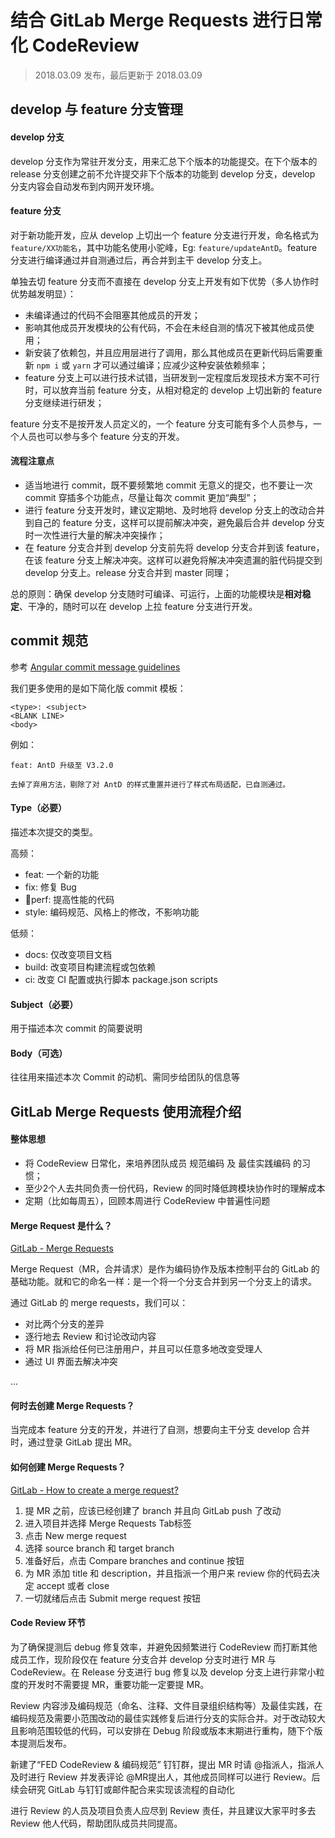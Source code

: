 结合 GitLab Merge Requests 进行日常化 CodeReview
===
> 2018.03.09 发布，最后更新于 2018.03.09

## develop 与 feature 分支管理

#### develop 分支

develop 分支作为常驻开发分支，用来汇总下个版本的功能提交。在下个版本的 release 分支创建之前不允许提交非下个版本的功能到 develop 分支，develop 分支内容会自动发布到内网开发环境。

#### feature 分支

对于新功能开发，应从 develop 上切出一个 feature 分支进行开发，命名格式为 `feature/XX功能名`，其中功能名使用小驼峰，Eg: `feature/updateAntD`。feature 分支进行编译通过并自测通过后，再合并到主干 develop 分支上。

单独去切 feature 分支而不直接在 develop 分支上开发有如下优势（多人协作时优势越发明显）：

* 未编译通过的代码不会阻塞其他成员的开发；
* 影响其他成员开发模块的公有代码，不会在未经自测的情况下被其他成员使用；
* 新安装了依赖包，并且应用层进行了调用，那么其他成员在更新代码后需要重新 `npm i` 或 `yarn` 才可以通过编译；应减少这种安装依赖频率；
* feature 分支上可以进行技术试错，当研发到一定程度后发现技术方案不可行时，可以放弃当前 feature 分支，从相对稳定的 develop 上切出新的 feature 分支继续进行研发；

feature 分支不是按开发人员定义的，一个 feature 分支可能有多个人员参与，一个人员也可以参与多个 feature 分支的开发。

#### 流程注意点

* 适当地进行 commit，既不要频繁地 commit 无意义的提交，也不要让一次 commit 穿插多个功能点，尽量让每次 commit 更加“典型”；
* 进行 feature 分支开发时，建议定期地、及时地将 develop 分支上的改动合并到自己的 feature 分支，这样可以提前解决冲突，避免最后合并 develop 分支时一次性进行大量的解决冲突操作；
* 在 feature 分支合并到 develop 分支前先将 develop 分支合并到该 feature，在该 feature 分支上解决冲突。这样可以避免将解决冲突遗漏的脏代码提交到 develop 分支上。release 分支合并到 master 同理；

总的原则：确保 develop 分支随时可编译、可运行，上面的功能模块是**相对稳定**、干净的，随时可以在 develop 上拉 feature 分支进行开发。

## commit 规范

参考 [Angular commit message guidelines](https://github.com/angular/angular/blob/master/CONTRIBUTING.md#-commit-message-guidelines)

我们更多使用的是如下简化版 commit 模板：

```
<type>: <subject>
<BLANK LINE>
<body>
```

例如：

```
feat: AntD 升级至 V3.2.0

去掉了弃用方法，剔除了对 AntD 的样式重置并进行了样式布局适配，已自测通过。

```

#### Type（必要）

描述本次提交的类型。

高频：

* feat: 一个新的功能
* fix: 修复 Bug
* perf: 提高性能的代码
* style: 编码规范、风格上的修改，不影响功能

低频：

* docs: 仅改变项目文档
* build: 改变项目构建流程或包依赖
* ci: 改变 CI 配置或执行脚本 package.json scripts

#### Subject（必要）

用于描述本次 commit 的简要说明

#### Body（可选）

往往用来描述本次 Commit 的动机、需同步给团队的信息等

## GitLab Merge Requests 使用流程介绍

#### 整体思想

* 将 CodeReview 日常化，来培养团队成员 规范编码 及 最佳实践编码 的习惯；
* 至少2个人去共同负责一份代码，Review 的同时降低跨模块协作时的理解成本
* 定期（比如每周五），回顾本周进行 CodeReview 中普遍性问题

#### Merge Request 是什么？

[GitLab - Merge Requests](https://docs.gitlab.com/ee/user/project/merge_requests/index.html)

Merge Request（MR，合并请求）是作为编码协作及版本控制平台的 GitLab 的基础功能。就和它的命名一样：是一个将一个分支合并到另一个分支上的请求。

通过 GitLab 的 merge requests，我们可以：

* 对比两个分支的差异
* 逐行地去 Review 和讨论改动内容
* 将 MR 指派给任何已注册用户，并且可以任意多地改变受理人
* 通过 UI 界面去解决冲突

...

#### 何时去创建 Merge Requests？

当完成本 feature 分支的开发，并进行了自测，想要向主干分支 develop 合并时，通过登录 GitLab 提出 MR。

#### 如何创建 Merge Requests？

[GitLab - How to create a merge request?](https://docs.gitlab.com/ee/gitlab-basics/add-merge-request.html)

1. 提 MR 之前，应该已经创建了 branch 并且向 GitLab push 了改动
2. 进入项目并选择 Merge Requests Tab标签
3. 点击 New merge request
4. 选择 source branch 和 target branch
5. 准备好后，点击 Compare branches and continue 按钮
6. 为 MR 添加 title 和 description，并且指派一个用户来 review 你的代码去决定 accept 或者 close
7. 一切就绪后点击 Submit merge request 按钮

#### Code Review 环节

为了确保提测后 debug 修复效率，并避免因频繁进行 CodeReview 而打断其他成员工作，现阶段仅在 feature 分支合并 develop 分支时进行 MR 与 CodeReview。在 Release 分支进行 bug 修复以及 develop 分支上进行非常小粒度的开发时不需要提 MR，重要功能一定要提 MR。

Review 内容涉及编码规范（命名、注释、文件目录组织结构等）及最佳实践，在编码规范及需要小范围改动的最佳实践修复后进行分支的实际合并。对于改动较大且影响范围较低的代码，可以安排在 Debug 阶段或版本末期进行重构，随下个版本提测后发布。

新建了“FED CodeReview & 编码规范” 钉钉群，提出 MR 时请 @指派人，指派人及时进行 Review 并发表评论 @MR提出人，其他成员同样可以进行 Review。后续会研究 GitLab 与钉钉或邮件配合来实现该流程的自动化

进行 Review 的人员及项目负责人应尽到 Review 责任，并且建议大家平时多去 Review 他人代码，帮助团队成员共同提高。
